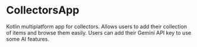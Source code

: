 # CollectorsApp
Kotlin multiplatform app for collectors. Allows users to add their collection of items and browse them easily. Users can add their Gemini API key to use some AI features.
